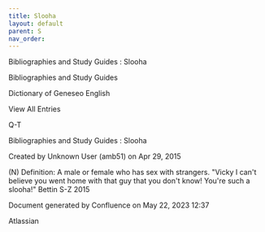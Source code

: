 ```yaml
---
title: Slooha
layout: default
parent: S
nav_order:
---
```


Bibliographies and Study Guides : Slooha

Bibliographies and Study Guides

Dictionary of Geneseo English

View All Entries

Q-T

Bibliographies and Study Guides : Slooha

Created by  Unknown User (amb51) on Apr 29, 2015

(N) Definition: A male or female who has sex with strangers. &quot;Vicky I can't believe you went home with that guy that you don't know! You're such a slooha!&quot; Bettin S-Z 2015

Document generated by Confluence on May 22, 2023 12:37

Atlassian
